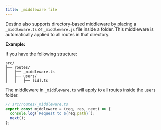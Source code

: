 ```yaml
---
title: _middleware file
---
```


Destino also supports directory-based middleware by placing a `_middleware.ts` or `_middleware.js` file inside a folder. This middleware is automatically applied to all routes in that directory.

**Example:**

If you have the following structure:

```
src/
├── routes/
│   ├── _middleware.ts
│   ├── users/
│   │   ├── [id].ts
```

The middleware in `_middleware.ts` will apply to all routes inside the `users` folder.

```js
// src/routes/_middleware.ts
export const middleware = (req, res, next) => {
  console.log(`Request to ${req.path}`);
  next();
};
```
